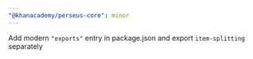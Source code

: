 ```yaml
---
"@khanacademy/perseus-core": minor
---
```


Add modern `"exports"` entry in package.json and export `item-splitting` separately
